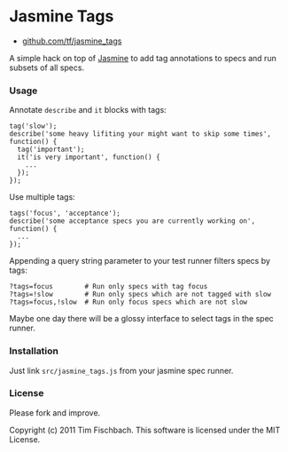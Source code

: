 # Jasmine Tags

* [github.com/tf/jasmine_tags](http://github.com/tf/jasmine_tags)

A simple hack on top of [Jasmine](https://github.com/pivotal/jasmine)
to add tag annotations to specs and run subsets of all specs.

### Usage

Annotate `describe` and `it` blocks with tags:

```javsscript
tag('slow');
describe('some heavy lifiting your might want to skip some times', function() {
  tag('important');
  it('is very important', function() {
    ...
  });
});
```

Use multiple tags:

```javsscript
tags('focus', 'acceptance');
describe('some acceptance specs you are currently working on', function() {
  ...
});
```

Appending a query string parameter to your test runner filters specs by tags:

```
?tags=focus        # Run only specs with tag focus
?tags=!slow        # Run only specs which are not tagged with slow
?tags=focus,!slow  # Run only focus specs which are not slow
```

Maybe one day there will be a glossy interface to select tags in the
spec runner.

### Installation

Just link `src/jasmine_tags.js` from your jasmine spec runner.

### License

Please fork and improve.

Copyright (c) 2011 Tim Fischbach. This software is licensed under the MIT License.